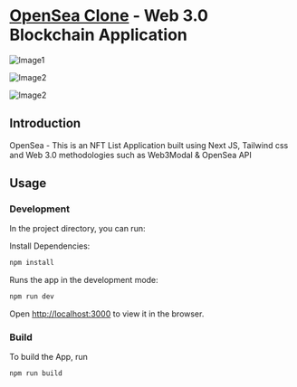 # [OpenSea Clone](https://open-sea-blockchain.vercel.app/) - Web 3.0 Blockchain Application

![Image1](https://github.com/kalibani/NFT-minter/blob/main/assets/ScreenShot1.png)

![Image2](https://github.com/kalibani/NFT-minter/blob/main/assets/ScreenShot2.png)

![Image2](https://github.com/kalibani/NFT-minter/blob/main/assets/ScreenShot2.png)

## Introduction

OpenSea - This is an NFT List Application built using Next JS, Tailwind css and Web 3.0 methodologies such as Web3Modal & OpenSea API

## Usage

### Development

In the project directory, you can run:

Install Dependencies:

```bash
npm install
```

Runs the app in the development mode:

```bash
npm run dev
```

Open [http://localhost:3000](http://localhost:3000) to view it in the browser.

### Build

To build the App, run

```bash
npm run build
```
